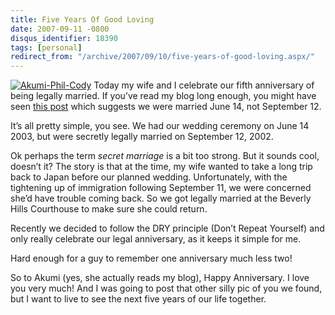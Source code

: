 ```yaml
---
title: Five Years Of Good Loving
date: 2007-09-11 -0800
disqus_identifier: 18390
tags: [personal]
redirect_from: "/archive/2007/09/10/five-years-of-good-loving.aspx/"
---
```


[![Akumi-Phil-Cody](https://haacked.com/images/haacked_com/WindowsLiveWriter/FiveYearsOfMaritalBliss_1163/Akumi-Phil-Cody_thumb_1.jpg)](https://haacked.com/images/haacked_com/WindowsLiveWriter/FiveYearsOfMaritalBliss_1163/Akumi-Phil-Cody_1.jpg)
Today my wife and I celebrate our fifth anniversary of being legally
married. If you’ve read my blog long enough, you might have seen [this
post](https://haacked.com/archive/2005/06/14/two-years-ago.aspx "Wedding Anniversary")
which suggests we were married June 14, not September 12.

It’s all pretty simple, you see. We had our wedding ceremony on June 14
2003, but were secretly legally married on September 12, 2002.

Ok perhaps the term *secret* *marriage* is a bit too strong. But it
sounds cool, doesn’t it? The story is that at the time, my wife wanted
to take a long trip back to Japan before our planned wedding.
Unfortunately, with the tightening up of immigration following September
11, we were concerned she’d have trouble coming back. So we got legally
married at the Beverly Hills Courthouse to make sure she could return.

Recently we decided to follow the DRY principle (Don’t Repeat Yourself)
and only really celebrate our legal anniversary, as it keeps it simple
for me.

Hard enough for a guy to remember one anniversary much less two!

So to Akumi (yes, she actually reads my blog), Happy Anniversary. I love
you very much! And I was going to post that other silly pic of you we
found, but I want to live to see the next five years of our life
together.

